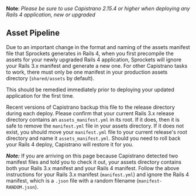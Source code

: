 **Note**: _Please be sure to use Capistrano 2.15.4 or higher when deploying any Rails 4 application, new or upgraded_
## Asset Pipeline
Due to an important change in the format and naming of the assets manifest file that Sprockets generates in Rails 4, when you first precompile the assets for your newly upgraded Rails 4 application, Sprockets will ignore your Rails 3.x manifest and generate a new one. For other Capistrano tasks to work, there must only be one manifest in your production assets directory (`shared/assets` by default).

This should be remedied immediately prior to deploying your updated application for the first time.

Recent versions of Capistrano backup this file to the release directory during each deploy.  Please confirm that your current Rails 3.x release directory contains an `assets_manifest.yml` in its root.  If it does, then it is safe to remove the `manifest.yml` file in your assets directory.  If it does not exist, you should move your `manifest.yml` file to your current release's root directory and name it `assets_manifest.yml`.  Should you need to roll back your Rails 4 deploy, Capistrano will restore it for you.   

***Note:*** If you are arriving on this page because Capistrano detected two manifest files and told you to check it out, your assets directory contains both your Rails 3.x manifest and your Rails 4 manifest. Follow the above instructions for your Rails 3.x manifest (`manifest.yml`) and ignore the Rails 4 manifest, which is a `.json` file with a random filename (`manifest-RANDOM.json`).
